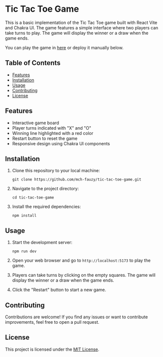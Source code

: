 # Tic Tac Toe Game

This is a basic implementation of the Tic Tac Toe game built with React Vite and Chakra UI. The game features a simple interface where two players can take turns to play. The game will display the winner or a draw when the game ends.

You can play the game in [here](https://tic-tac-toe-game-silk-chi.vercel.app/) or deploy it manually below.

## Table of Contents

- [Features](#features)
- [Installation](#installation)
- [Usage](#usage)
- [Contributing](#contributing)
- [License](#license)

## Features

- Interactive game board
- Player turns indicated with "X" and "O"
- Winning line highlighted with a red color
- Restart button to reset the game
- Responsive design using Chakra UI components

## Installation

1. Clone this repository to your local machine:

   ```
   git clone https://github.com/mch-fauzy/tic-tac-toe-game.git
   ```

2. Navigate to the project directory:

   ```
   cd tic-tac-toe-game
   ```

3. Install the required dependencies:

   ```
   npm install
   ```

## Usage

1. Start the development server:

   ```
   npm run dev
   ```


2. Open your web browser and go to `http://localhost:5173` to play the game.

3. Players can take turns by clicking on the empty squares. The game will display the winner or a draw when the game ends.

4. Click the "Restart" button to start a new game.

## Contributing

Contributions are welcome! If you find any issues or want to contribute improvements, feel free to open a pull request.

## License

This project is licensed under the [MIT License](LICENSE).